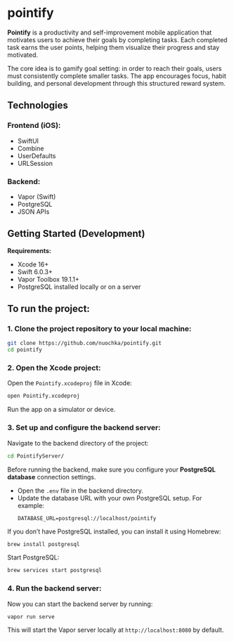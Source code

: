 # pointify
**Pointify** is a productivity and self-improvement mobile application that motivates users to achieve their goals by completing tasks. Each completed task earns the user points, helping them visualize their progress and stay motivated.

The core idea is to gamify goal setting: in order to reach their goals, users must consistently complete smaller tasks. The app encourages focus, habit building, and personal development through this structured reward system.

## Technologies
### Frontend (iOS):
- SwiftUI
- Combine
- UserDefaults
- URLSession

### Backend:
- Vapor (Swift)
- PostgreSQL
- JSON APIs

## Getting Started (Development)
**Requirements:**
- Xcode 16+
- Swift 6.0.3+
- Vapor Toolbox 19.1.1+
- PostgreSQL installed locally or on a server


## To run the project:

### 1. Clone the project repository to your local machine:
```bash
git clone https://github.com/nuochka/pointify.git
cd pointify
```

### 2. Open the Xcode project:
Open the `Pointify.xcodeproj` file in Xcode:
```bash
open Pointify.xcodeproj
```
Run the app on a simulator or device.

### 3. Set up and configure the backend server:
Navigate to the backend directory of the project:
```bash
cd PointifyServer/
```

Before running the backend, make sure you configure your **PostgreSQL database** connection settings.

- Open the `.env` file in the backend directory.
- Update the database URL with your own PostgreSQL setup. For example:
  ```env
  DATABASE_URL=postgresql://localhost/pointify
  ```

If you don’t have PostgreSQL installed, you can install it using Homebrew:
```bash
brew install postgresql
```

Start PostgreSQL:
```bash
brew services start postgresql
```

### 4. Run the backend server:
Now you can start the backend server by running:
```bash
vapor run serve
```
This will start the Vapor server locally at `http://localhost:8080` by default.



